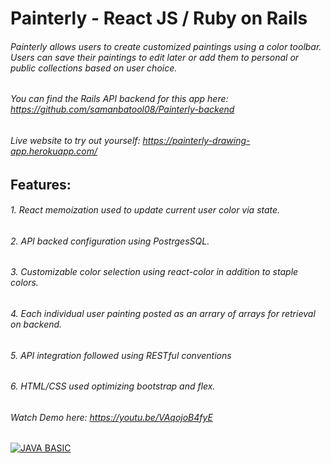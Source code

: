 # Painterly - React JS / Ruby on Rails

###### Painterly allows users to create customized paintings using a color toolbar. Users can save their paintings to edit later or add them to personal or public collections based on user choice. 

###### You can find the Rails API backend for this app here: https://github.com/samanbatool08/Painterly-backend


###### Live website to try out yourself: https://painterly-drawing-app.herokuapp.com/

## Features: 

###### 1. React memoization used to update current user color via state. 
###### 2. API backed configuration using PostrgesSQL.
###### 3. Customizable color selection using react-color in addition to staple colors. 
###### 4. Each individual user painting posted as an arrary of arrays for retrieval on backend. 
###### 5. API integration followed using RESTful conventions 
###### 6. HTML/CSS used optimizing bootstrap and flex.

###### Watch Demo here: https://youtu.be/VAqojoB4fyE

[![JAVA BASIC](https://img.youtube.com/vi/VAqojoB4fyE/0.jpg)](https://www.youtube.com/watch?v=VAqojoB4fyE)





